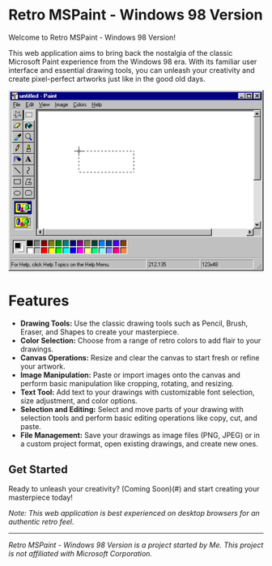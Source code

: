 # Retro MSPaint - Windows 98 Version

Welcome to Retro MSPaint - Windows 98 Version! 

This web application aims to bring back the nostalgia of the classic Microsoft Paint experience from the Windows 98 era. With its familiar user interface and essential drawing tools, you can unleash your creativity and create pixel-perfect artworks just like in the good old days.

![Paint Screenshot](/Frontend/cursor/imgs/mspaint-win98-reference.png)


# Features

- **Drawing Tools:** Use the classic drawing tools such as Pencil, Brush, Eraser, and Shapes to create your masterpiece.
- **Color Selection:** Choose from a range of retro colors to add flair to your drawings.
- **Canvas Operations:** Resize and clear the canvas to start fresh or refine your artwork.
- **Image Manipulation:** Paste or import images onto the canvas and perform basic manipulation like cropping, rotating, and resizing.
- **Text Tool:** Add text to your drawings with customizable font selection, size adjustment, and color options.
- **Selection and Editing:** Select and move parts of your drawing with selection tools and perform basic editing operations like copy, cut, and paste.
- **File Management:** Save your drawings as image files (PNG, JPEG) or in a custom project format, open existing drawings, and create new ones.

## Get Started

Ready to unleash your creativity? (Coming Soon)(#) and start creating your masterpiece today!

*Note: This web application is best experienced on desktop browsers for an authentic retro feel.*  

---

*Retro MSPaint - Windows 98 Version is a project started by Me. This project is not affiliated with Microsoft Corporation.*
